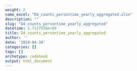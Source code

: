 ```yaml
---
weight: 2
name_excel: "D4_counts_persontime_yearly_aggregated.xlsx"
description: ""
slug: "D4_counts_persontime_yearly_aggregated"
datetime: 1.7127556e+09
title: D4_counts_persontime_yearly_aggregated
author: ''
date: '2024-04-10'
categories: []
tags: []
archetype: codebook
output: html_document
---
```


<div class="tabcontent"></div>
